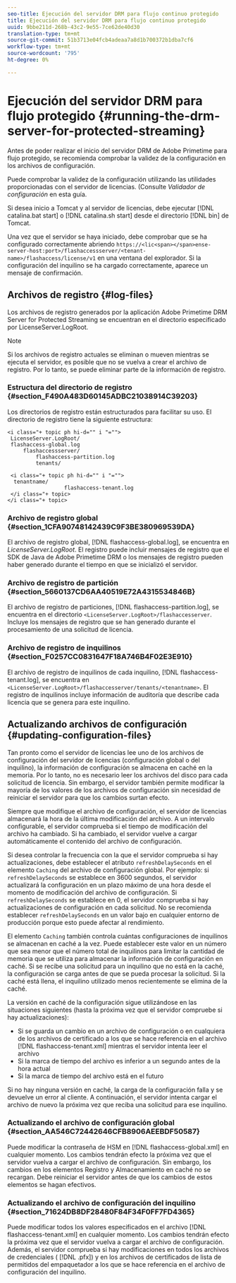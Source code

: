 ```yaml
---
seo-title: Ejecución del servidor DRM para flujo continuo protegido
title: Ejecución del servidor DRM para flujo continuo protegido
uuid: 9bbe211d-268b-43c2-9e55-7ce62de40d30
translation-type: tm+mt
source-git-commit: 51b3713e04fcb4adeaa7a8d1b700372b1dba7cf6
workflow-type: tm+mt
source-wordcount: '795'
ht-degree: 0%

---
```



# Ejecución del servidor DRM para flujo protegido {#running-the-drm-server-for-protected-streaming}

Antes de poder realizar el inicio del servidor DRM de Adobe Primetime para flujo protegido, se recomienda comprobar la validez de la configuración en los archivos de configuración.

Puede comprobar la validez de la configuración utilizando las utilidades proporcionadas con el servidor de licencias. (Consulte *Validador de configuración* en esta guía.

Si desea inicio a Tomcat y al servidor de licencias, debe ejecutar [!DNL catalina.bat start] o [!DNL catalina.sh start] desde el directorio [!DNL bin] de Tomcat.

Una vez que el servidor se haya iniciado, debe comprobar que se ha configurado correctamente abriendo `https://<lic<span></span>ense-server-host:port>/flashaccessserver/<tenant-name>/flashaccess/license/v1` en una ventana del explorador. Si la configuración del inquilino se ha cargado correctamente, aparece un mensaje de confirmación.

## Archivos de registro {#log-files}

Los archivos de registro generados por la aplicación Adobe Primetime DRM Server for Protected Streaming se encuentran en el directorio especificado por LicenseServer.LogRoot.

>[!NOTE]
>
>Si los archivos de registro actuales se eliminan o mueven mientras se ejecuta el servidor, es posible que no se vuelva a crear el archivo de registro. Por lo tanto, se puede eliminar parte de la información de registro.

### Estructura del directorio de registro {#section_F490A483D60145ADBC21038914C39203}

Los directorios de registro están estructurados para facilitar su uso. El directorio de registro tiene la siguiente estructura:

```
<i class="+ topic ph hi-d="" i "="">
 LicenseServer.LogRoot/ 
 flashaccess-global.log 
     flashaccessserver/ 
         flashaccess-partition.log 
         tenants/ 
             
 <i class="+ topic ph hi-d="" i "="">
  tenantname/ 
                  flashaccess-tenant.log
 </i class="+ topic>
</i class="+ topic>
```

### Archivo de registro global {#section_1CFA90748142439C9F3BE380969539DA}

El archivo de registro global, [!DNL flashaccess-global.log], se encuentra en *LicenseServer.LogRoot*. El registro puede incluir mensajes de registro que el SDK de Java de Adobe Primetime DRM o los mensajes de registro pueden haber generado durante el tiempo en que se inicializó el servidor.

### Archivo de registro de partición {#section_5660137CD6AA40519E72A4315534846B}

El archivo de registro de particiones, [!DNL flashaccess-partition.log], se encuentra en el directorio `<LicenseServer.LogRoot>/flashaccesserver`. Incluye los mensajes de registro que se han generado durante el procesamiento de una solicitud de licencia.

### Archivo de registro de inquilinos {#section_F0257CC0831647F18A746B4F02E3E910}

El archivo de registro de inquilinos de cada inquilino, [!DNL flashaccess-tenant.log], se encuentra en `<LicenseServer.LogRoot>/flashaccesserver/tenants/<tenantname>`. El registro de inquilinos incluye información de auditoría que describe cada licencia que se genera para este inquilino.

## Actualizando archivos de configuración {#updating-configuration-files}

Tan pronto como el servidor de licencias lee uno de los archivos de configuración del servidor de licencias (configuración global o del inquilino), la información de configuración se almacena en caché en la memoria. Por lo tanto, no es necesario leer los archivos del disco para cada solicitud de licencia. Sin embargo, el servidor también permite modificar la mayoría de los valores de los archivos de configuración sin necesidad de reiniciar el servidor para que los cambios surtan efecto.

Siempre que modifique el archivo de configuración, el servidor de licencias almacenará la hora de la última modificación del archivo. A un intervalo configurable, el servidor comprueba si el tiempo de modificación del archivo ha cambiado. Si ha cambiado, el servidor vuelve a cargar automáticamente el contenido del archivo de configuración.

Si desea controlar la frecuencia con la que el servidor comprueba si hay actualizaciones, debe establecer el atributo `refreshDelaySeconds` en el elemento `Caching` del archivo de configuración global. Por ejemplo: si `refreshDelaySeconds` se establece en 3600 segundos, el servidor actualizará la configuración en un plazo máximo de una hora desde el momento de modificación del archivo de configuración. Si `refreshDelaySeconds` se establece en 0, el servidor comprueba si hay actualizaciones de configuración en cada solicitud. No se recomienda establecer `refreshDelaySeconds` en un valor bajo en cualquier entorno de producción porque esto puede afectar al rendimiento.

El elemento `Caching` también controla cuántas configuraciones de inquilinos se almacenan en caché a la vez. Puede establecer este valor en un número que sea menor que el número total de inquilinos para limitar la cantidad de memoria que se utiliza para almacenar la información de configuración en caché. Si se recibe una solicitud para un inquilino que no está en la caché, la configuración se carga antes de que se pueda procesar la solicitud. Si la caché está llena, el inquilino utilizado menos recientemente se elimina de la caché.

La versión en caché de la configuración sigue utilizándose en las situaciones siguientes (hasta la próxima vez que el servidor compruebe si hay actualizaciones):

* Si se guarda un cambio en un archivo de configuración o en cualquiera de los archivos de certificado a los que se hace referencia en el archivo [!DNL flashaccess-tenant.xml] mientras el servidor intenta leer el archivo
* Si la marca de tiempo del archivo es inferior a un segundo antes de la hora actual
* Si la marca de tiempo del archivo está en el futuro

Si no hay ninguna versión en caché, la carga de la configuración falla y se devuelve un error al cliente. A continuación, el servidor intenta cargar el archivo de nuevo la próxima vez que reciba una solicitud para ese inquilino.

### Actualizando el archivo de configuración global {#section_AA546C72442646CFB8906AEEBDF50587}

Puede modificar la contraseña de HSM en [!DNL flashaccess-global.xml] en cualquier momento. Los cambios tendrán efecto la próxima vez que el servidor vuelva a cargar el archivo de configuración. Sin embargo, los cambios en los elementos Registro y Almacenamiento en caché no se recargan. Debe reiniciar el servidor antes de que los cambios de estos elementos se hagan efectivos.

### Actualizando el archivo de configuración del inquilino {#section_71624DB8DF28480F84F34F0FF7FD4365}

Puede modificar todos los valores especificados en el archivo [!DNL flashaccess-tenant.xml] en cualquier momento. Los cambios tendrán efecto la próxima vez que el servidor vuelva a cargar el archivo de configuración. Además, el servidor comprueba si hay modificaciones en todos los archivos de credenciales ( [!DNL .pfx]) y en los archivos de certificados de lista de permitidos del empaquetador a los que se hace referencia en el archivo de configuración del inquilino.